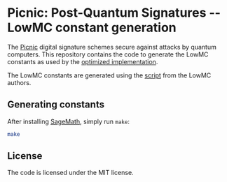 Picnic: Post-Quantum Signatures -- LowMC constant generation
============================================================

The [Picnic](https://microsoft.github.io/Picnic/) digital signature schemes
secure against attacks by quantum computers. This repository contains the code
to generate the LowMC constants as used by the [optimized
implementation](https://github.com/IAIK/Picnic).

The LowMC constants are generated using the
[script](https://github.com/LowMC/lowmc) from the LowMC authors.

Generating constants
--------------------

After installing [SageMath](https://www.sagemath.org/), simply run `make`:
```sh
make
```

License
-------

The code is licensed under the MIT license.
